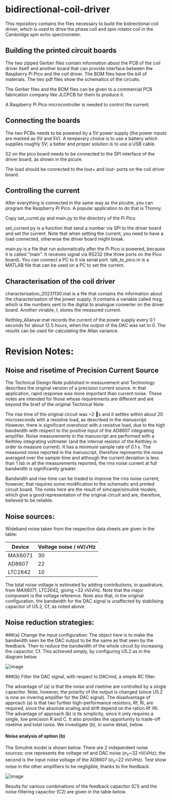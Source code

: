 # bidirectional-coil-driver

This repository contains the files necessary to build the bidirectional coil driver, which is used to drive the phase coil and spin rotator coil in the Cambridge spin echo spectrometer.

## Building the printed circuit boards

The two zipped Gerber files contain information about the PCB of the coil driver itself and another board that can provide interface between the Raspberry Pi Pico and the coil driver. The BOM files have the bill of materials. The two pdf files show the schematics of the circuits.

The Gerber files and the BOM files can be given to a commercial PCB fabrication company like JLCPCB for them to produce it.

A Raspberry Pi Pico microcontroller is needed to control the current.

## Connecting the boards

The two PCBs needs to be powered by a 5V power supply (the power inputs are marked as 0V and 5V). A temperary choice is to use a battery which supplies roughly 5V; a better and proper solution is to use a USB cable.

S2 on the pico board needs to be connected to the SPI interface of the driver board, as shown in the picure.

The load should be connected to the Iout+ and Iout- ports on the coil driver board.

## Controlling the current

After everything is connected in the same way as the picutre, you can program the Raspberry Pi Pico. A popular application to do that is Thonny.

Copy set_curret.py and main.py to the directory of the Pi Pico.

set_current.py is a function that send a number via SPI to the driver board and set the current. Note that when setting the current, you need to have a load connected, otherwise the driver board might break.

main.py is a file that run automatically after the Pi Pico is powered, because it is called "main". It receives signal via RS232 (the three ports on the Pico board). You can connect a PC to it via serial port. talk_to_pico.m is a MATLAB file that can be used on a PC to set the current.

## Characterisation of the coil driver

characterisation_20231130.mat is a file that contains the information about the characterisation of the power supply. It contains a variable called msg, which is the numbers sent to the digital to analogue converter on the driver board. Another viriable, I, stores the measured current.

Keithley_Allanvar.mat records the current of the power supply every 0.1 seconds for about 12.5 hours, when the output of the DAC was set to 0. The results can be used for calculating the Allan variance.

# Revision Notes:

## Noise and risetime of Precision Current Source

The Technical Design Note published in measurement and Technology describes the original version of a precision current source. In that application, rapid response was more important than current noise.  These notes are intended for those whose requirements are different and are beyond the brief of the original Technical Note.

The rise time of the original circuit was ~2 s and it settles within about 20 microseconds with a resistive load, as described in the manuscript. However, there is significant overshoot with a resistive load, due to the high bandwidth with respect to the positive input of the AD8607 integrating amplifier. Noise measurements in the manuscript are performed with a Keithley integrating voltmeter (and the internal resistor of the Keithley in order to measure current).  It has a minimum sample rate of 0.1 s. The measured noise reported in the manuscript, therefore represents the noise averaged over the sample time and although the current deviation is less than 1 lsb in all the measurements reported, the rms noise current at full bandwidth is significantly greater.

Bandwidth and rise-time can be traded to improve the rms noise current; however, that requires some modification to the schematic and printed circuit board. The notes here are the result of simcape/simulink models, which give a good representation of the original circuit and are, therefore, believed to be reliable.

## Noise sources:

Wideband noise taken from the respective data sheets are given in the table:

| Device  | Voltage noise / nV/√Hz |
| ------- | ---------------------- |
| MAX6071 |           30           |
| AD8607  |	          22           |
| LTC2642 |	          10           |

The total noise voltage is estimated by adding contributions, in quadrature, from MAX6071, LTC2642, giving  ~32 nV/√Hz.
Note that the major component is the voltage reference.  Note also that, in the original configuration, the bandwidth for the DAC signal is unaffected by stabilising capacitor of U5.2, Cf, as noted above.

## Noise reduction strategies:

###(a)	Change the input configuration:  The object here is to make the bandwidth seen be the DAC output to be the same as that seen by the feedback.  Then to reduce the bandwidth of the whole circuit by increasing the capacitor, Cf.  This achieved simply, by configuring U5.2 as in the diagram below.

![image](https://github.com/Cambridge-Atom-Scattering-Centre/bidirectional-coil-driver/assets/73556464/1d214caa-041c-4c77-87c6-3daa793b794f)

###(b)	Filter the DAC signal, with respect to DACmid, a simple RC filter.

The advantage of (a) is that the noise and risetime are controlled by a single capacitor.  Note, however, the polarity of the output is changed (since U5.2 is now an invering amplifier for the DAC signal).  The disadvantage of approach (a) is that two further high-performance resistors, Rf, Ri, are required, since the absolute scaling and drift depend on the ration Rf /Ri.  The advantage of approach (b) is its simplicity, since it only requires a single, low precision R and C. It also provides the opportunity to trade-off risetime and total noise.  We investigate (b), in some detail, below.

#### Noise analysis of option (b)

The Simulink model is shown below.  There are 2 independent noise sources: one represents the voltage ref and DAC noise ($σ_V$~32 nV/√Hz); the second is the input noise voltage of the AD8607 ($σ_V$~22 nV/√Hz).  Test show noise in the other amplifiers to be negligible, thanks to the feedback.

![image](https://github.com/Cambridge-Atom-Scattering-Centre/bidirectional-coil-driver/assets/73556464/ac90d599-1dfd-4342-9928-d4a7ec0b6431)

Results for various combinations of the feedback capacitor (C1) and the noise filtering capacitor (C2) are given in the table below.
